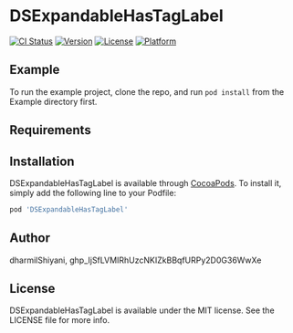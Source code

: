 # DSExpandableHasTagLabel

[![CI Status](https://img.shields.io/travis/dharmilShiyani/DSExpandableHasTagLabel.svg?style=flat)](https://travis-ci.org/dharmilShiyani/DSExpandableHasTagLabel)
[![Version](https://img.shields.io/cocoapods/v/DSExpandableHasTagLabel.svg?style=flat)](https://cocoapods.org/pods/DSExpandableHasTagLabel)
[![License](https://img.shields.io/cocoapods/l/DSExpandableHasTagLabel.svg?style=flat)](https://cocoapods.org/pods/DSExpandableHasTagLabel)
[![Platform](https://img.shields.io/cocoapods/p/DSExpandableHasTagLabel.svg?style=flat)](https://cocoapods.org/pods/DSExpandableHasTagLabel)

## Example

To run the example project, clone the repo, and run `pod install` from the Example directory first.

## Requirements

## Installation

DSExpandableHasTagLabel is available through [CocoaPods](https://cocoapods.org). To install
it, simply add the following line to your Podfile:

```ruby
pod 'DSExpandableHasTagLabel'
```

## Author

dharmilShiyani, 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

## License

DSExpandableHasTagLabel is available under the MIT license. See the LICENSE file for more info.
